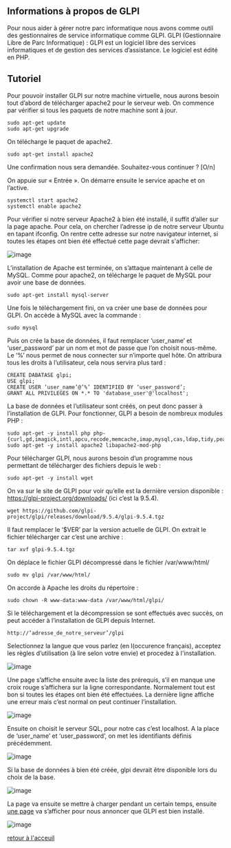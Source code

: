 ## Informations à propos de GLPI

Pour nous aider à gérer notre parc informatique nous avons comme outil des gestionnaires de service informatique comme GLPI.
GLPI (Gestionnaire Libre de Parc Informatique) : GLPI est un logiciel libre des services informatiques et de gestion des services d’assistance. Le logiciel est édité en PHP.

## Tutoriel

Pour pouvoir installer GLPI sur notre machine virtuelle, nous aurons besoin tout d’abord de télécharger apache2 pour le serveur web. On commence par vérifier si tous les paquets de notre machine sont à jour.

    sudo apt-get update
    sudo apt-get upgrade

On télécharge le paquet de apache2.

    sudo apt-get install apache2

Une confirmation nous sera demandée.
Souhaitez-vous continuer ? [O/n] 

On appuie sur « Entrée ».
On démarre ensuite le service apache et on l’active.

    systemctl start apache2
    systemctl enable apache2



Pour vérifier si notre serveur Apache2 à bien été installé, il suffit d’aller sur la page apache. Pour cela, on chercher l’adresse ip de notre serveur Ubuntu en tapant ifconfig. On rentre cette adresse sur notre navigateur internet, si toutes les étapes ont bien été effectué cette page devrait s'afficher:

![image](https://user-images.githubusercontent.com/59647512/112827793-1b704e00-908f-11eb-8291-ef9e8f2d7192.png)

L’installation de Apache est terminée, on s’attaque maintenant à celle de MySQL. Comme pour apache2, on télécharge le paquet de MySQL pour avoir une base de données.

    sudo apt-get install mysql-server

Une fois le téléchargement fini, on va créer une base de données pour GLPI.
On accède à MySQL avec la commande :

    sudo mysql 

Puis on crée la base de données, il faut remplacer ‘user_name’ et ‘user_password’ par un nom et mot de passe que l’on choisit nous-même. Le ‘%’ nous permet de nous connecter sur n’importe quel hôte. On attribura tous les droits à l’utilisateur, cela nous servira plus tard :

    CREATE DABATASE glpi;
    USE glpi;
    CREATE USER ‘user_name’@’%’ IDENTIFIED BY ‘user_password’;
    GRANT ALL PRIVILEGES ON *.* TO 'database_user'@'localhost';


La base de données et l’utilisateur sont créés, on peut donc passer à l’installation de GLPI.
Pour fonctionner, GLPI a besoin de nombreux modules PHP :

    sudo apt-get -y install php php-{curl,gd,imagick,intl,apcu,recode,memcache,imap,mysql,cas,ldap,tidy,pear,xmlrpc,pspell,gettext,mbstring,json,iconv,xml,gd,xsl}
    sudo apt-get -y install apache2 libapache2-mod-php


Pour télécharger GLPI, nous aurons besoin d’un programme nous permettant de télécharger des fichiers depuis le web :

    sudo apt-get -y install wget


On va sur le site de GLPI pour voir qu’elle est la dernière version disponible : https://glpi-project.org/downloads/ (ici c’est la 9.5.4).

    wget https://github.com/glpi-project/glpi/releases/download/9.5.4/glpi-9.5.4.tgz


Il faut remplacer le ‘$VER’ par la version actuelle de GLPI. On extrait le fichier télécharger car c’est une archive :

    tar xvf glpi-9.5.4.tgz


On déplace le fichier GLPI décompressé dans le fichier /var/www/html/

    sudo mv glpi /var/www/html/

On accorde à Apache les droits du répertoire :

    sudo chown -R www-data:www-data /var/www/html/glpi/

 
Si le téléchargement et la décompression se sont effectués avec succès, on peut accéder à l’installation de GLPI depuis Internet.

    http://’adresse_de_notre_serveur’/glpi

Selectionnez la langue que vous parlez (en l(occurence français), acceptez les règles d’utilisation (à lire selon votre envie) et procedez à l'installation.

![image](https://user-images.githubusercontent.com/59647512/112827610-df3ced80-908e-11eb-9629-f178a702f71b.png)

Une page s’affiche ensuite avec la liste des prérequis, s’il en manque une croix rouge s’affichera sur la ligne correspondante. Normalement tout est bon si toutes les étapes ont bien été effectuées. La dernière ligne affiche une erreur mais c’est normal on peut continuer l’installation.

![image](https://user-images.githubusercontent.com/59647512/112827627-e5cb6500-908e-11eb-97fe-583f2a8da45f.png)

Ensuite on choisit le serveur SQL, pour notre cas c’est localhost. A la place de ‘user_name’ et ‘user_password’, on met les identifiants définis précédemment.

![image](https://user-images.githubusercontent.com/59647512/112827657-f085fa00-908e-11eb-926e-b3c4380960b3.png)

Si la base de données à bien été créée, glpi devrait être disponible lors du choix de la base.

![image](https://user-images.githubusercontent.com/59647512/112827694-fa0f6200-908e-11eb-81b9-d6a8b5b12e49.png)
 
La page va ensuite se mettre à charger pendant un certain temps, ensuite [une page](https://i.imgur.com/hS3qORI.png) va s’afficher pour nous annoncer que GLPI est bien installé.

![image](https://user-images.githubusercontent.com/59647512/112827702-fda2e900-908e-11eb-8467-4928e62316ff.png)

[retour à l'acceuil](/README.md)

